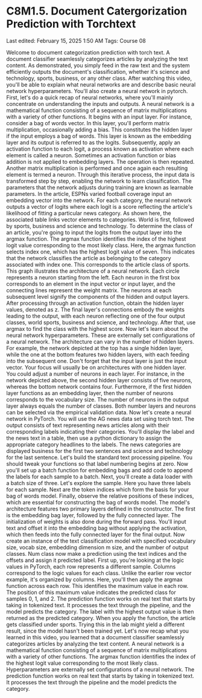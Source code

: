 # C8M1.5. Document Catergorization Prediction with Torchtext

Last edited: February 15, 2025 1:50 AM
Tags: Course 08

Welcome to document categorization prediction with torch text. A document classifier seamlessly categorizes articles by analyzing the text content. As demonstrated, you simply feed in the raw text and the system efficiently outputs the document's classification, whether it's science and technology, sports, business, or any other class. After watching this video, you'll be able to explain what neural networks are and describe basic neural network hyperparameters. You'll also create a neural network in pytorch. First, let's do a quick recap of neural networks, where you'll mainly concentrate on understanding the inputs and outputs. A neural network is a mathematical function consisting of a sequence of matrix multiplications with a variety of other functions. It begins with an input layer. For instance, consider a bag of words vector. In this layer, you'll perform matrix multiplication, occasionally adding a bias. This constitutes the hidden layer if the input employs a bag of words. This layer is known as the embedding layer and its output is referred to as the logits. Subsequently, apply an activation function to each logit, a process known as activation where each element is called a neuron. Sometimes an activation function or bias addition is not applied to embedding layers. The operation is then repeated. Another matrix multiplication is performed and once again each resulting element is termed a neuron. Through this iterative process, the input data is transformed step by step, enabling the network to learn classification. The parameters that the network adjusts during training are known as learnable parameters. In the article, ESPNs varied football coverage input an embedding vector into the network. For each category, the neural network outputs a vector of logits where each logit is a score reflecting the article's likelihood of fitting a particular news category. As shown here, the associated table links vector elements to categories. World is first, followed by sports, business and science and technology. To determine the class of an article, you're going to input the logits from the output layer into the argmax function. The argmax function identifies the index of the highest logit value corresponding to the most likely class. Here, the argmax function selects index one, which has the highest logit value of seven. This indicates that the network classifies the article as belonging to the category associated with index one. This corresponds to the article class of sports. This graph illustrates the architecture of a neural network. Each circle represents a neuron starting from the left. Each neuron in the first box corresponds to an element in the input vector or input layer, and the connecting lines represent the weight matrix. The neurons at each subsequent level signify the components of the hidden and output layers. After processing through an activation function, obtain the hidden layer values, denoted as z. The final layer's connections embody the weights leading to the output, with each neuron reflecting one of the four output classes, world sports, business and science, and technology. After that, use argmax to find the class with the highest score. Now let's learn about the neural network hyperparameters. These are externally set configurations of a neural network. The architecture can vary in the number of hidden layers. For example, the network depicted at the top has a single hidden layer, while the one at the bottom features two hidden layers, with each feeding into the subsequent one. Don't forget that the input layer is just the input vector. Your focus will usually be on architectures with one hidden layer. You could adjust a number of neurons in each layer. For instance, in the network depicted above, the second hidden layer consists of five neurons, whereas the bottom network contains four. Furthermore, if the first hidden layer functions as an embedding layer, then the number of neurons corresponds to the vocabulary size. The number of neurons in the output layer always equals the number of classes. Both number layers and neurons can be selected via the empirical validation data. Now let's create a neural network in PyTorch. You will use the AG news data set using torch text. The output consists of text representing news articles along with their corresponding labels indicating their categories. You'll display the label and the news text in a table, then use a python dictionary to assign the appropriate category headlines to the labels. The news categories are displayed business for the first two sentences and science and technology for the last sentence. Let's build the standard text processing pipeline. You should tweak your functions so that label numbering begins at zero. Now you'll set up a batch function for embedding bags and add code to append the labels for each sample to a batch. Next, you'll create a data loader with a batch size of three. Let's explore the sample. Here you have three labels for each sample. Next are the token indices which form the basis for your bag of words model. Finally, observe the relative positions of these indices, which are essential for constructing the bag of words model. The model's architecture features two primary layers defined in the constructor. The first is the embedding bag layer, followed by the fully connected layer. The initialization of weights is also done during the forward pass. You'll input text and offset it into the embedding bag without applying the activation, which then feeds into the fully connected layer for the final output. Now create an instance of the text classification model with specified vocabulary size, vocab size, embedding dimension m size, and the number of output classes. Num class now make a prediction using the text indices and the offsets and assign it predicted label. First up, you're looking at the logic values in PyTorch, each row represents a different sample. Columns correspond to the logic values for each class. Unlike the earlier row vector example, it's organized by columns. Here, you'll then apply the argmax function across each row. This identifies the maximum value in each row. The position of this maximum value indicates the predicted class for samples 0, 1, and 2. The prediction function works on real text that starts by taking in tokenized text. It processes the text through the pipeline, and the model predicts the category. The label with the highest output value is then returned as the predicted category. When you apply the function, the article gets classified under sports. Trying this in the lab might yield a different result, since the model hasn't been trained yet. Let's now recap what you learned in this video, you learned that a document classifier seamlessly categorizes articles by analyzing the text content. A neural network is a mathematical function consisting of a sequence of matrix multiplications with a variety of other functions. The argmax function identifies the index of the highest logit value corresponding to the most likely class. Hyperparameters are externally set configurations of a neural network. The prediction function works on real text that starts by taking in tokenized text. It processes the text through the pipeline and the model predicts the category.